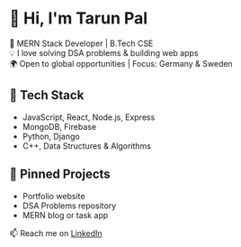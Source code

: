 # 👋 Hi, I'm Tarun Pal

🚀 MERN Stack Developer | B.Tech CSE  
💡 I love solving DSA problems & building web apps  
🌍 Open to global opportunities | Focus: Germany & Sweden  

## 🔧 Tech Stack
- JavaScript, React, Node.js, Express
- MongoDB, Firebase
- Python, Django
- C++, Data Structures & Algorithms

## 📌 Pinned Projects
- Portfolio website
- DSA Problems repository
- MERN blog or task app

📫 Reach me on [LinkedIn](https://www.linkedin.com/in/tarun-pal-87117518a/)
